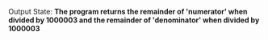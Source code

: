 Output State: **The program returns the remainder of 'numerator' when divided by 1000003 and the remainder of 'denominator' when divided by 1000003**